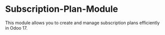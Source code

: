 # Subscription-Plan-Module
This module allows you to create and manage subscription plans efficiently in Odoo 17.
